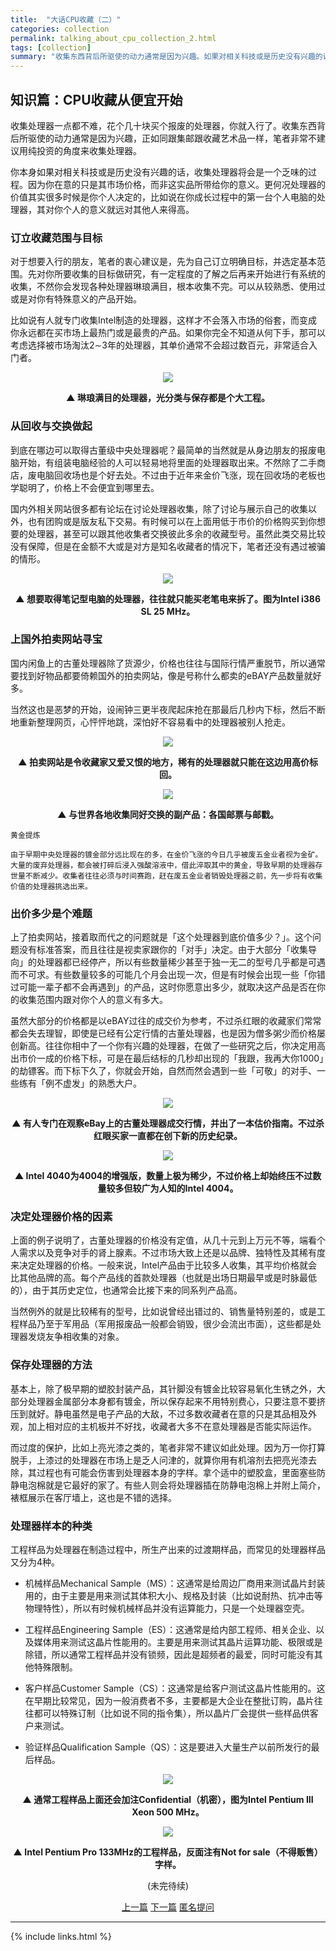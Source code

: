 ```yaml
---
title:  "大话CPU收藏（二）"
categories: collection
permalink: talking_about_cpu_collection_2.html
tags: [collection]
summary: "收集东西背后所驱使的动力通常是因为兴趣。如果对相关科技或是历史没有兴趣的话，收集处理器将会是一个乏味的过程。对于想要入行的朋友，笔者的衷心建议是，先为自己订立明确目标，并选定基本范围。可以从较熟悉、使用过或是对你有特殊意义的产品开始。"
---
```



## 知识篇：CPU收藏从便宜开始

收集处理器一点都不难，花个几十块买个报废的处理器，你就入行了。收集东西背后所驱使的动力通常是因为兴趣，正如同跟集邮跟收藏艺术品一样，笔者非常不建议用纯投资的角度来收集处理器。

你本身如果对相关科技或是历史没有兴趣的话，收集处理器将会是一个乏味的过程。因为你在意的只是其市场价格，而非这实品所带给你的意义。更何况处理器的价值其实很多时候是你个人决定的，比如说在你成长过程中的第一台个人电脑的处理器，其对你个人的意义就远对其他人来得高。


### 订立收藏范围与目标

对于想要入行的朋友，笔者的衷心建议是，先为自己订立明确目标，并选定基本范围。先对你所要收集的目标做研究，有一定程度的了解之后再来开始进行有系统的收集，不然你会发现各种处理器琳琅满目，根本收集不完。可以从较熟悉、使用过或是对你有特殊意义的产品开始。

比如说有人就专门收集Intel制造的处理器，这样才不会落入市场的俗套，而变成你永远都在买市场上最热门或是最贵的产品。如果你完全不知道从何下手，那可以考虑选择被市场淘汰2∼3年的处理器，其单价通常不会超过数百元，非常适合入门者。

<div align="center">
    <img src="../images/blogs/talking_about_cpu_collection_fig07.jpg"/>
    <p><b>▲ 琳琅满目的处理器，光分类与保存都是个大工程。</b></p>
</div>


### 从回收与交换做起

到底在哪边可以取得古董级中央处理器呢？最简单的当然就是从身边朋友的报废电脑开始，有组装电脑经验的人可以轻易地将里面的处理器取出来。不然除了二手商店，废电脑回收场也是个好去处。不过由于近年来金价飞涨，现在回收场的老板也学聪明了，价格上不会便宜到哪里去。

国内外相关网站很多都有论坛在讨论处理器收集，除了讨论与展示自己的收集以外，也有团购或是版友私下交易。有时候可以在上面用低于市价的价格购买到你想要的处理器，甚至可以跟其他收集者交换彼此多余的收藏型号。虽然此类交易比较没有保障，但是在金额不大或是对方是知名收藏者的情况下，笔者还没有遇过被骗的情形。

<div align="center">
    <img src="../images/blogs/talking_about_cpu_collection_fig08.jpg"/>
    <p><b>▲ 想要取得笔记型电脑的处理器，往往就只能买老笔电来拆了。图为Intel i386 SL 25 MHz。</b></p>
</div>


### 上国外拍卖网站寻宝

国内闲鱼上的古董处理器除了货源少，价格也往往与国际行情严重脱节，所以通常要找到好物品都要倚赖国外的拍卖网站，像是号称什么都卖的eBAY产品数量就好多。

当然这也是恶梦的开始，设闹钟三更半夜爬起床抢在那最后几秒内下标，然后不断地重新整理网页，心怦怦地跳，深怕好不容易看中的处理器被别人抢走。

<div align="center">
    <img src="../images/blogs/talking_about_cpu_collection_fig09.jpg"/>
    <p><b>▲ 拍卖网站是令收藏家又爱又恨的地方，稀有的处理器就只能在这边用高价标回。</b></p>
</div>

<div align="center">
    <img src="../images/blogs/talking_about_cpu_collection_fig10.jpg"/>
    <p><b>▲ 与世界各地收集同好交换的副产品：各国邮票与邮戳。</b></p>
</div>

```
黄金提炼

由于早期中央处理器的镀金部分远比现在的多，在金价飞涨的今日几乎被废五金业者视为金矿。大量的废弃处理器，都会被打碎后浸入强酸溶液中，借此淬取其中的黄金，导致早期的处理器存世量不断减少。收集者往往必须与时间赛跑，赶在废五金业者销毁处理器之前，先一步将有收集价值的处理器挑选出来。
```


### 出价多少是个难题

上了拍卖网站，接着取而代之的问题就是「这个处理器到底价值多少？」。这个问题没有标准答案，而且往往是视卖家跟你的「对手」决定。由于大部分「收集导向」的处理器都已经停产，所以有些数量稀少甚至于独一无二的型号几乎都是可遇而不可求。有些数量较多的可能几个月会出现一次，但是有时候会出现一些「你错过可能一辈子都不会再遇到」的产品，这时你愿意出多少，就取决这产品是否在你的收集范围内跟对你个人的意义有多大。

虽然大部分的价格都是以eBAY过往的成交价为参考，不过杀红眼的收藏家们常常都会失去理智，即使是已经有公定行情的古董处理器，也是因为僧多粥少而价格屡创新高。往往你相中了一个你有兴趣的处理器，在做了一些研究之后，你决定用高出市价一成的价格下标，可是在最后结标的几秒却出现的「我跟，我再大你1000」的劫镖客。而下标下久了，你就会开始，自然而然会遇到一些「可敬」的对手、一些练有「例不虚发」的熟悉大户。

<div align="center">
    <img src="../images/blogs/talking_about_cpu_collection_fig11.jpg"/>
    <p><b>▲ 有人专门在观察eBay上的古董处理器成交行情，并出了一本估价指南。不过杀红眼买家一直都在创下新的历史纪录。</b></p>
</div>

<div align="center">
    <img src="../images/blogs/talking_about_cpu_collection_fig12.jpg"/>
    <p><b>▲ Intel 4040为4004的增强版，数量上极为稀少，不过价格上却始终压不过数量较多但较广为人知的Intel 4004。</b></p>
</div>


### 决定处理器价格的因素

上面的例子说明了，古董处理器的价格没有定值，从几十元到上万元不等，端看个人需求以及竞争对手的肾上腺素。不过市场大致上还是以品牌、独特性及其稀有度来决定处理器的价格。一般来说，Intel产品由于比较多人收集，其平均价格就会比其他品牌的高。每个产品线的首款处理器（也就是出场日期最早或是时脉最低的），由于其历史定位，也通常会比接下来的同系列产品高。

当然例外的就是比较稀有的型号，比如说曾经出错过的、销售量特别差的，或是工程样品乃至于军用品（军用报废品一般都会销毁，很少会流出市面），这些都是处理器发烧友争相收集的对象。


### 保存处理器的方法

基本上，除了极早期的塑胶封装产品，其针脚没有镀金比较容易氧化生锈之外，大部分处理器金属部分本身都有镀金，所以保存起来不用特别费心，只要注意不要挤压到就好。静电虽然是电子产品的大敌，不过多数收藏者在意的只是其品相及外观，加上相对应的主机板并不好找，收藏者大多不在意处理器是否能实际运作。

而过度的保护，比如上亮光漆之类的，笔者非常不建议如此处理。因为万一你打算脱手，上漆过的处理器在市场上是乏人问津的，就算你用有机溶剂去把亮光漆去除，其过程也有可能会伤害到处理器本身的字样。拿个适中的塑胶盒，里面塞些防静电泡棉就是它最好的家了。有些人则会将处理器插在防静电泡棉上并附上简介，裱框展示在客厅墙上，这也是不错的选择。


### 处理器样本的种类

工程样品为处理器在制造过程中，所生产出来的过渡期样品，而常见的处理器样品又分为4种。

- 机械样品Mechanical Sample（MS）：这通常是给周边厂商用来测试晶片封装用的，由于主要是用来测试其体积大小、规格及封装（比如说耐热、抗冲击等物理特性），所以有时候机械样品并没有运算能力，只是一个处理器空壳。

- 工程样品Engineering Sample（ES）：这通常是给内部工程师、相关企业、以及媒体用来测试这晶片性能用的。主要是用来测试其晶片运算功能、极限或是除错，所以通常工程样品并没有锁频，因此是超频者的最爱，同时可能没有其他特殊限制。

- 客户样品Customer Sample（CS）：这通常是给客户测试这晶片性能用的。这在早期比较常见，因为一般消费者不多，主要都是大企业在整批订购，晶片往往都可以特殊订制（比如说不同的指令集），所以晶片厂会提供一些样品供客户来测试。

- 验证样品Qualification Sample（QS）：这是要进入大量生产以前所发行的最后样品。

<div align="center">
    <img src="../images/blogs/talking_about_cpu_collection_fig13.jpg"/>
    <p><b>▲ 通常工程样品上面还会加注Confidential（机密），图为Intel Pentium III Xeon 500 MHz。</b></p>
</div>

<div align="center">
    <img src="../images/blogs/talking_about_cpu_collection_fig14.jpg"/>
    <p><b>▲ Intel Pentium Pro 133MHz的工程样品，反面注有Not for sale（不得贩售）字样。</b></p>
</div>

<div align="center">
<p>(未完待续)</p>
<a href="talking_about_cpu_collection_1.html" class="btn btn-primary">上一篇</a> 
<a href="talking_about_cpu_collection_3.html" class="btn btn-primary">下一篇</a> 
<a href="{{site.feedback_link}}" class="btn btn-primary"><i class="fa fa-comment-o"></i> 匿名提问</a> 
</div>

---------

{% include links.html %}
